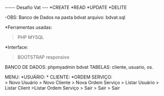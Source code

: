 ----- Desafio Vat ---
*CREATE
*READ
*UPDATE
*DELITE

-OBS: Banco de Dados na pasta bdvat arquivo: bdvat.sql

*Ferramentas usadas:
  >PHP
  >MYSQL

*Interface: 
  >BOOTSTRAP
  >responsivo

BANCO DE DADOS: phpmyadmin  bdvat
TABELAS: cliente,  usuario, os.

MENU:
    *USUÁRIO:                 * CLIENTE:                *ORDEM SERVIÇO:     
    > Novo Usuário          > Novo Cliente           > Nova Ordem Serviço
    > Listar Usuário        > Listar Client          >Listar Ordem Serviço
    > Sair                  > Sair                   > Sair

